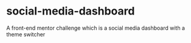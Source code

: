 # social-media-dashboard
A front-end mentor challenge which is a social media dashboard with a theme switcher
